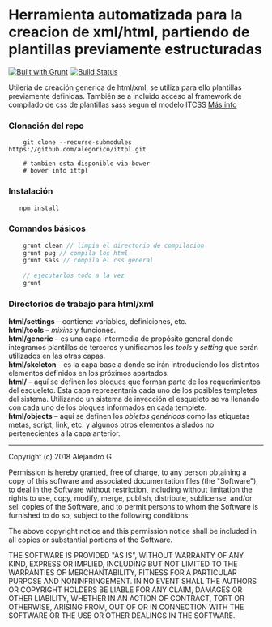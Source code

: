 # Herramienta automatizada para la creacion de xml/html, partiendo de plantillas previamente estructuradas
[![Built with Grunt](https://cdn.gruntjs.com/builtwith.png)](http://gruntjs.com/) 
[![Build Status](https://travis-ci.org/alegorico/ittpl.svg?branch=master)](https://travis-ci.org/alegorico/ittpl)

Utilería de creación generica de html/xml, se utiliza para ello plantillas previamente definidas. También se a incluido acceso al framework de compilado de css de plantillas sass segun el modelo ITCSS [Más info](https://github.com/alegorico/forkfrcss)

### Clonación del repo
```shell
    git clone --recurse-submodules https://github.com/alegorico/ittpl.git
    
    # tambien esta disponible via bower 
    # bower info ittpl
```

### Instalación 
```js
   npm install 
```

### Comandos básicos
```js
    grunt clean // limpia el directorio de compilacion
    grunt pug // compila los html
    grunt sass // compila el css general
    
    // ejecutarlos todo a la vez
    grunt
```

### Directorios de trabajo para html/xml

**html/settings** – contiene: variables, definiciones, etc.\
**html/tools** – _mixins_ y funciones.\
**html/generic** – es una capa intermedia de propósito general donde integramos plantillas de terceros y unificamos los _tools_ y _setting_ que serán utilizados en las otras capas.\
**html/skeleton** - es la capa base a donde se irán introduciendo los distintos elementos definidos en los próximos apartados.\
**html/** – aquí se definen los bloques que forman parte de los requerimientos del esqueleto. Esta capa representaría cada uno de los posibles templetes del sistema. Utilizando un sistema de inyección el esqueleto se va llenando con cada uno de los bloques informados en cada templete.\
**html/objects** – aquí se definen los _objetos genéricos_ como las etiquetas metas, script, link, etc. y algunos otros elementos aislados no pertenecientes a la capa anterior.

---
Copyright (c) 2018  Alejandro G

Permission is hereby granted, free of charge, to any person obtaining a copy of this software and associated documentation files (the "Software"), to deal in the Software without restriction, including without limitation the rights to use, copy, modify, merge, publish, distribute, sublicense, and/or sell copies of the Software, and to permit persons to whom the Software is furnished to do so, subject to the following conditions:

The above copyright notice and this permission notice shall be included in all copies or substantial portions of the Software.

THE SOFTWARE IS PROVIDED "AS IS", WITHOUT WARRANTY OF ANY KIND, EXPRESS OR IMPLIED, INCLUDING BUT NOT LIMITED TO THE WARRANTIES OF MERCHANTABILITY, FITNESS FOR A PARTICULAR PURPOSE AND NONINFRINGEMENT. IN NO EVENT SHALL THE AUTHORS OR COPYRIGHT HOLDERS BE LIABLE FOR ANY CLAIM, DAMAGES OR OTHER LIABILITY, WHETHER IN AN ACTION OF CONTRACT, TORT OR OTHERWISE, ARISING FROM, OUT OF OR IN CONNECTION WITH THE SOFTWARE OR THE USE OR OTHER DEALINGS IN THE SOFTWARE.
